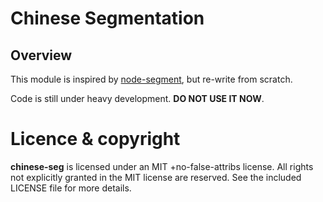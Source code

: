 # Chinese Segmentation #

## Overview ##

This module is inspired by [node-segment](https://github.com/leizongmin/node-segment), but re-write from scratch.

Code is still under heavy development. __DO NOT USE IT NOW__.

# Licence & copyright #

__chinese-seg__ is licensed under an MIT +no-false-attribs license. All rights not explicitly granted in the MIT license are reserved. See the included LICENSE file for more details.